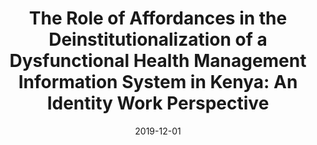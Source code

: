 ---
title: "The Role of Affordances in the Deinstitutionalization of a Dysfunctional Health Management Information System in Kenya: An Identity Work Perspective"
collection: publications
permalink: /publication/2019-Bernardi-Sarker-Sahay-MISQ
date: 2019-12-01
venue: 'MIS Quarterly'
link: 'https://misq.umn.edu/the-role-of-affordances-in-the-deinstitutionalization-of-a-dysfunctional-health-management-information-system-in-kenya-an-identity-work-perspective.html'
citation: 'Bernardi, Roberta, Sarker, Suprateek, Sahay, Sundeep (2019). &quot;The Role of Affordances in the Deinstitutionalization of a Dysfunctional Health Management Information System in Kenya: An Identity Work Perspective.&quot; <i>MIS Quarterly</i>. 43(4): 1177-1200. doi.org/10.25300/MISQ/2019/14187'
---